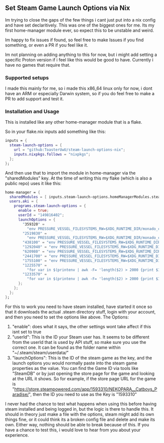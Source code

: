 ## Set Steam Game Launch Options via Nix

Im trying to close the gaps of the few things i cant just put into a nix config and have set declaritively. This was one of the biggest ones for me.
Its my first home-manager module ever, so expect this to be unstable and weird.

Im happy to fix issues if found, so feel free to make Issues if you find something, or even a PR if you feel like it.

Im not planning on adding anything to this for now, but i might add setting a specific Proton version if i feel like this would be good to have. Currently i have no games that require that.

### Supported setups

I made this mainly for me, so i made this x86_64 linux only for now, i dont have an ARM or especially Darwin system, so if you do feel free to make a PR to add support and test it.

### Installation and Usage

This is installed like any other home-manager module that is a flake.

So in your flake.nix inputs add something like this:
```nix
inputs = {
  steam-launch-options = {
    url = "github:ToasterUwU/steam-launch-options-nix";
    inputs.nixpkgs.follows = "nixpkgs";
  };
};
```

And then use that to import the module in home-manager via the "sharedModules" key. At the time of writing this my flake (which is also a public repo) uses it like this:
```nix
home-manager = {
  sharedModules = [ inputs.steam-launch-options.homeManagerModules.steam-launch-options ];
  users.aki = {
    programs.steam-launch-options = {
      enable = true;
      userId = "149816402";
      launchOptions = {
        "359320" =
          "env PRESSURE_VESSEL_FILESYSTEMS_RW=$XDG_RUNTIME_DIR/monado_comp_ipc OXR_PARALLEL_VIEWS=1 MinEdLauncher %command% /autorun /autoquit /edo /vr /restart 15"; # Elite Dangerous
        "2519830" =
          "env PRESSURE_VESSEL_FILESYSTEMS_RW=$XDG_RUNTIME_DIR/monado_comp_ipc OXR_PARALLEL_VIEWS=1 %command% -LoadAssembly Libraries/ResoniteModLoader.dll"; # Resonite
        "438100" = "env PRESSURE_VESSEL_FILESYSTEMS_RW=$XDG_RUNTIME_DIR/monado_comp_ipc %command%"; # VRChat
        "1292040" = "env PRESSURE_VESSEL_FILESYSTEMS_RW=$XDG_RUNTIME_DIR/monado_comp_ipc %command%"; # Stride
        "620980" = "env PRESSURE_VESSEL_FILESYSTEMS_RW=$XDG_RUNTIME_DIR/monado_comp_ipc %command%"; # Beat Saber
        "2441700" = "env PRESSURE_VESSEL_FILESYSTEMS_RW=$XDG_RUNTIME_DIR/monado_comp_ipc %command%"; # UNDERDOGS
        "1755100" = "env PRESSURE_VESSEL_FILESYSTEMS_RW=$XDG_RUNTIME_DIR/monado_comp_ipc %command%"; # The Last Clockwinder
        "1225570" =
          "for var in $(printenv | awk -F= 'length($2) > 2000 {print $1}'); do export $var=$(echo \${!var} | rev | cut -c 1-2000 | rev); done ; %command%"; # Unravel Two, EA Launcher Fix
        "1233570" =
          "for var in $(printenv | awk -F= 'length($2) > 2000 {print $1}'); do export $var=$(echo \${!var} | rev | cut -c 1-2000 | rev); done ; %command%"; # Mirror's Edge Catalyst, EA Launcher Fix
      };
    };
  };
};
```

For this to work you need to have steam installed, have started it once so that it downloads the actual .steam directory stuff, login with your account, and then you need to set the options like above.
The Options:
1. "enable": does what it says, the other settings wont take affect if this isnt set to true
2. "userId": This is the ID your Steam user has. It seems to be different from the userId that is used by API stuff, so make sure you use the correct one. It can be found as the folder name within "~/.steam/steam/userdata/"
3. "launchOptions": This is the ID of the steam game as the key, and the launch options you would normally paste into the steam game properties as the value. You can find the Game ID via tools like "SteamDB" or by just opening the store page for the game and looking at the URL it shows. So for example, if the store page URL for the game is "https://store.steampowered.com/app/1593310/NEKOPARA__Catboys_Paradise/", then the ID you need to use as the Key is "1593310"

I never had the chance to test what happens when using this before having steam installed and being logged in, but the logic is there to handle this. It should in theory just make a file with the options, steam might add its own things fine, or it could think its a broken config file and delete and make its own. Either way, nothing should be able to break because of this. If you have a chance to test this, i would love to hear from you about your experience.
